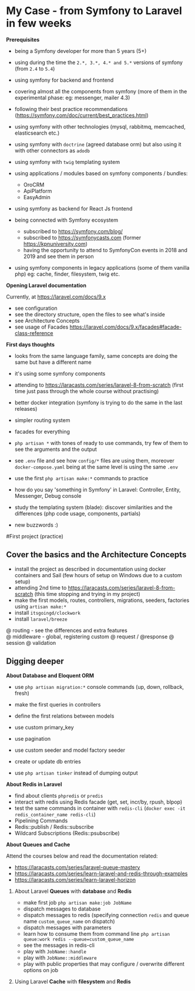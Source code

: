 # My Case - from Symfony to Laravel in few weeks

**Prerequisites**
- being a Symfony developer for more than 5 years (5+)
- using during the time the `2.*, 3.*, 4.* and 5.*` versions of symfony (from `2.4` to `5.4`)
- using symfony for backend and frontend
- covering almost all the components from symfony (more of them in the experimental phase: eg: messenger, mailer 4.3)
- following their best practice recommendations (https://symfony.com/doc/current/best_practices.html)

- using symfony with other technologies (mysql, rabbitmq, memcached, elasticsearch etc.)
- using symfony with `doctrine` (agreed database orm) but also using it with other connectors as `adodb`
- using symfony with `twig` templating system

- using applications / modules based on symfony components / bundles: 
  - OroCRM
  - ApiPlatform
  - EasyAdmin

- using symfony as backend for React Js frontend
- being connected with Symfony ecosystem 
  - subscribed to https://symfony.com/blog/
  - subscribed to https://symfonycasts.com (former https://kpnuniversity.com)
  - having the opportunity to attend to SymfonyCon events in 2018 and 2019 and see them in person

- using symfony components in legacy applications (some of them vanilla php) eg: cache, finder, filesystem, twig etc.

**Opening Laravel documentation**

Currently, at https://laravel.com/docs/9.x

- see configuration
- see the directory structure, open the files to see what's inside
- see Architecture Concepts
- see usage of Facades https://laravel.com/docs/9.x/facades#facade-class-reference

**First days thoughts**
- looks from the same language family, same concepts are doing the same but have a different name
- it's using some symfony components
- attending to https://laracasts.com/series/laravel-8-from-scratch (first time just pass through the whole course without practising)

- better docker integration (symfony is trying to do the same in the last releases)
- simpler routing system
- facades for everything
- `php artisan *` with tones of ready to use commands, try few of them to see the arguments and the output

- see `.env` file and see how `config/*` files are using them, moreover `docker-compose.yaml` being at the same level is using the same `.env`

- use the first `php artisan make:*` commands to practice

- how do you say 'something in Symfony' in Laravel: Controller, Entity, Messenger, Debug console
- study the templating system (blade): discover similarities and the differences (php code usage, components, partials)

- new buzzwords :)

#First project (practice)

## Cover the basics and the Architecture Concepts
- install the project as described in documentation using docker containers and Sail 
    (few hours of setup on Windows due to a custom setup)
- attending 2nd time to https://laracasts.com/series/laravel-8-from-scratch 
    (this time stopping and trying in my project)
- make the first models, routes, controllers, migrations, seeders, factories using `artisan make:*`
- install `itsgoingd/clockwork`
- install `laravel/breeze`

@ routing - see the differences and extra features  
@ middleware - global, registering custom
@ request / @response 
@ session
@ validation


## Digging deeper

**About Database and Eloquent ORM**
- use `php artisan migration:*` console commands (up, down, rollback, fresh)
- make the first queries in controllers
- define the first relations between models
- use custom primary_key
- use pagination
- use custom seeder and model factory seeder
- create or update db entries

- use `php artisan tinker` instead of dumping output

**About Redis in Laravel**
- find about clients `phpredis` or `predis`
- interact with redis using Redis facade (get, set, incr/by, rpush, blpop)
- test the same commands in container with `redis-cli` (`docker exec -it redis_container_name redis-cli`)
- Pipelining Commands
- Redis::publish / Redis::subscribe 
- Wildcard Subscriptions (Redis::psubscribe)

**About Queues and Cache**

Attend the courses below and read the documentation related:
  - https://laracasts.com/series/laravel-queue-mastery
  - https://laracasts.com/series/learn-laravel-and-redis-through-examples
  - https://laracasts.com/series/learn-laravel-horizon

1. About Laravel **Queues** with **database** and **Redis**
   - make first job `php artisan make:job JobName`
   - dispatch messages to database
   - dispatch messages to redis (specifying connection `redis` and queue name `custom_queue_name` on dispatch)
   - dispatch messages with parameters 
   - learn how to consume them from command line `php artisan queue:work redis --queue=custom_queue_name`
   - see the messages in redis-cli
   - play with `JobName::handle` 
   - play with `JobName::middleware` 
   - play with public properties that may configure / overwrite different options on job 

2. Using Laravel **Cache** with **filesystem** and **Redis**




